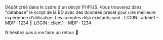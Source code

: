 Dépôt créé dans le cadre d'un devoir PHP/JS.
Vous trouverez dans "database" le script de la BD avec des données preset pour une meilleure expérience d'utilisation.
Les comptes déjà existants sont : 
  LOGIN :  admin1 - MDP : 1234 ||
  LOGIN :  client1 - MDP : 1234

N'hésitez pas à me faire un retour 🙏
